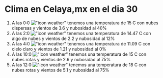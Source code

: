 # Clima en Celaya,mx en el dia 30

1. A las 0:0 !["icon weather"](http://openweathermap.org/img/w/03n.png) tenemos una temperatura de 15 C con nubes dispersas y  vientos de 3.6 y nubosidad al 40%
1. A las 2:0 !["icon weather"](http://openweathermap.org/img/w/02n.png) tenemos una temperatura de 14.47 C con algo de nubes y  vientos de 2.2 y nubosidad al 12%
1. A las 4:0 !["icon weather"](http://openweathermap.org/img/w/01n.png) tenemos una temperatura de 11.09 C con cielo claro y  vientos de 1.21 y nubosidad al 0%
1. A las 10:0 !["icon weather"](http://openweathermap.org/img/w/04d.png) tenemos una temperatura de 15 C con nubes rotas y  vientos de 2.6 y nubosidad al 75%
1. A las 12:0 !["icon weather"](http://openweathermap.org/img/w/04d.png) tenemos una temperatura de 18 C con nubes rotas y  vientos de 5.1 y nubosidad al 75%
